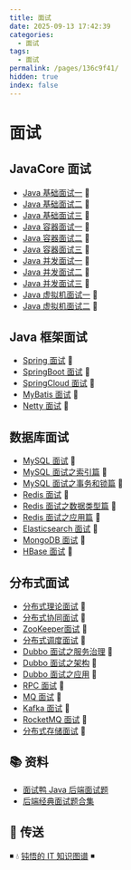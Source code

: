 ```yaml
---
title: 面试
date: 2025-09-13 17:42:39
categories:
  - 面试
tags:
  - 面试
permalink: /pages/136c9f41/
hidden: true
index: false
---
```


# 面试

## JavaCore 面试

- [Java 基础面试一](../01.Java/JavaCore/面试/Java_面试_基础（一）.md) 💯
- [Java 基础面试二](../01.Java/JavaCore/面试/Java_面试_基础（二）.md) 💯
- [Java 基础面试三](../01.Java/JavaCore/面试/Java_面试_基础（三）.md) 💯
- [Java 容器面试一](../01.Java/JavaCore/面试/Java_面试_容器（一）.md) 💯
- [Java 容器面试二](../01.Java/JavaCore/面试/Java_面试_容器（二）.md) 💯
- [Java 容器面试三](../01.Java/JavaCore/面试/Java_面试_容器（三）.md) 💯
- [Java 并发面试一](../01.Java/JavaCore/面试/Java_面试_并发（一）.md) 💯
- [Java 并发面试二](../01.Java/JavaCore/面试/Java_面试_并发（二）.md) 💯
- [Java 并发面试三](../01.Java/JavaCore/面试/Java_面试_并发（三）.md) 💯
- [Java 虚拟机面试一](../01.Java/JavaCore/面试/Java_面试_虚拟机（一）.md) 💯
- [Java 虚拟机面试二](../01.Java/JavaCore/面试/Java_面试_虚拟机（二）.md) 💯

## Java 框架面试

- [Spring 面试](../01.Java/框架/Spring/Spring面试.md) 💯
- [SpringBoot 面试](../01.Java/框架/Spring/SpringBoot面试.md) 💯
- [SpringCloud 面试](../01.Java/框架/Spring/SpringCloud面试.md) 💯
- [MyBatis 面试](../01.Java/框架/ORM/MyBatis面试.md) 💯
- [Netty 面试](../01.Java/框架/IO/Netty面试.md) 💯

## 数据库面试

- [MySQL 面试](../12.数据库/关系型数据库/MySQL/MySQL_面试.md) 💯
- [MySQL 面试之索引篇](../12.数据库/关系型数据库/MySQL/MySQL_面试_索引.md) 💯
- [MySQL 面试之事务和锁篇](../12.数据库/关系型数据库/MySQL/MySQL_面试_事务和锁.md) 💯
- [Redis 面试](../12.数据库/KV数据库/Redis/Redis_面试.md) 💯
- [Redis 面试之数据类型篇](../12.数据库/KV数据库/Redis/Redis_面试_数据类型.md) 💯
- [Redis 面试之应用篇](../12.数据库/KV数据库/Redis/Redis_面试_应用.md) 💯
- [Elasticsearch 面试](../12.数据库/搜索引擎数据库/Elasticsearch/Elasticsearch_面试.md) 💯
- [MongoDB 面试](../12.数据库/文档数据库/MongoDB/MongoDB_面试.md) 💯
- [HBase 面试](../12.数据库/列式数据库/HBase/HBase_面试.md) 💯

## 分布式面试

- [分布式理论面试](../15.分布式/分布式理论/分布式理论面试.md) 💯
- [分布式协同面试](../15.分布式/分布式协同/分布式协同面试.md) 💯
- [ZooKeeper面试](../15.分布式/分布式协同/ZooKeeper/ZooKeeper_面试.md) 💯
- [分布式调度面试](../15.分布式/分布式调度/分布式调度面试.md) 💯
- [Dubbo 面试之服务治理](../15.分布式/分布式通信/RPC/Dubbo_面试_服务治理.md) 💯
- [Dubbo 面试之架构](../15.分布式/分布式通信/RPC/Dubbo_面试_架构.md) 💯
- [Dubbo 面试之应用](../15.分布式/分布式通信/RPC/Dubbo_面试_应用.md) 💯
- [RPC 面试](../15.分布式/分布式通信/RPC/RPC_面试.md) 💯
- [MQ 面试](../15.分布式/分布式通信/MQ/MQ_面试.md) 💯
- [Kafka 面试](../15.分布式/分布式通信/MQ/Kafka/Kafka_面试.md) 💯
- [RocketMQ 面试](../15.分布式/分布式通信/MQ/RocketMQ/RocketMQ_面试.md) 💯
- [分布式存储面试](../15.分布式/分布式存储/分布式存储面试.md) 💯

## 📚 资料

- [面试鸭 Java 后端面试题](https://www.mianshiya.com/bank/1776477775448772610?current=1&pageSize=20)
- [后端经典面试题合集](https://www.mianshiya.com/bank/1772565012490067970?current=1&pageSize=20&mark=3)

## 🚪 传送

◾ 💧 [钝悟的 IT 知识图谱](https://dunwu.github.io/waterdrop/) ◾
